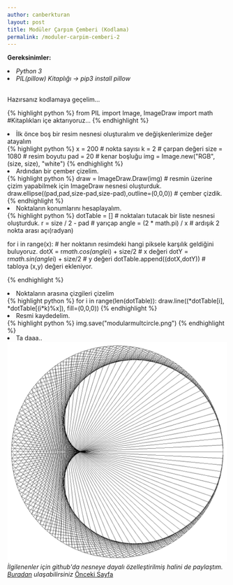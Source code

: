 ```yaml
---
author: canberkturan
layout: post
title: Modüler Çarpım Çemberi (Kodlama)
permalink: /moduler-carpim-cemberi-2
---
```


<b>Gereksinimler:</b><br>
<li><i>Python 3</i></li>
<li><i>PIL(pillow) Kitaplığı -> pip3 install pillow</i></li><br>
<p>Hazırsanız kodlamaya geçelim...</p>

{% highlight python %}
from PIL import Image, ImageDraw
import math
#Kitaplıkları içe aktarıyoruz...
{% endhighlight %}

<li>İlk önce boş bir resim nesnesi oluşturalım ve değişkenlerimize değer atayalım</li>
{% highlight python %}
x = 200 # nokta sayısı
k = 2 # çarpan değeri
size = 1080 # resim boyutu
pad = 20 # kenar boşluğu
img = Image.new("RGB", (size, size), "white")
{% endhighlight %}
<li>Ardından bir çember çizelim.</li>
{% highlight python %}
draw = ImageDraw.Draw(img) # resmin üzerine çizim yapabilmek için ImageDraw nesnesi oluşturduk.
draw.ellipse((pad,pad,size-pad,size-pad),outline=(0,0,0)) # çember çizdik.
{% endhighlight %}
<li>Noktaların konumlarını hesaplayalım.</li>
{% highlight python %} 
dotTable = [] # noktaları tutacak bir liste nesnesi oluşturduk.
r = size / 2 - pad # yarıçap
angle = (2 * math.pi) / x # ardışık 2 nokta arası açı(radyan)
    
for i in range(x): # her noktanın resimdeki hangi piksele karşılık geldiğini buluyoruz.
    dotX = r*math.cos(angle*i) + size/2 # x değeri
    dotY = r*math.sin(angle*i) + size/2 # y değeri
    dotTable.append((dotX,dotY)) # tabloya (x,y) değeri ekleniyor.
    
{% endhighlight %}
<li>Noktaların arasına çizgileri çizelim</li>
{% highlight python %}
for i in range(len(dotTable)):
    draw.line((*dotTable[i], *dotTable[(i*k)%x]), fill=(0,0,0))
{% endhighlight %}
<li>Resmi kaydedelim.</li>
{% highlight python %}
img.save("modularmultcircle.png")
{% endhighlight %}
<li>Ta daaa..</li>
<img src="/assets/modmultcircle.png"/>
<i>İlgilenenler için github'da nesneye dayalı özelleştirilmiş halini de paylaştım. <a href="https://github.com/canberkturan/PythonProjects/blob/master/ModularMultiplicationCircle.py">Buradan</a> ulaşabilirsiniz</i>
<a href="/moduler-carpim-cemberi">Önceki Sayfa</a>
